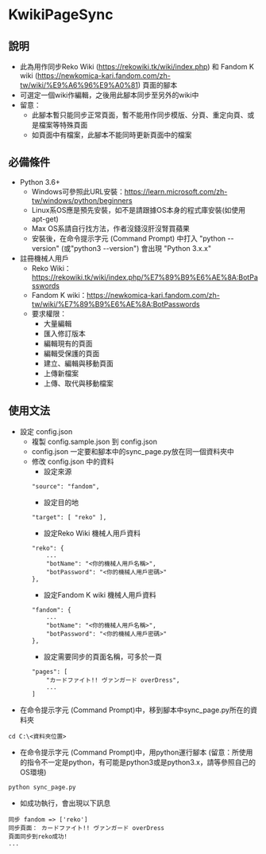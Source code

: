 # KwikiPageSync

## 說明
* 此為用作同步Reko Wiki (https://rekowiki.tk/wiki/index.php) 和 Fandom K wiki (https://newkomica-kari.fandom.com/zh-tw/wiki/%E9%A6%96%E9%A0%81) 頁面的腳本
* 可選定一個wiki作編輯，之後用此腳本同步至另外的wiki中
* 留意：
    * 此腳本暫只能同步正常頁面，暫不能用作同步模版、分頁、重定向頁、或是檔案等特殊頁面
    * 如頁面中有檔案，此腳本不能同時更新頁面中的檔案

## 必備條件
* Python 3.6+    
    * Windows可參照此URL安裝：https://learn.microsoft.com/zh-tw/windows/python/beginners
    * Linux系OS應是預先安裝，如不是請跟據OS本身的程式庫安裝(如使用apt-get)
    * Max OS系請自行找方法，作者沒錢沒肝沒腎買蘋果
    * 安裝後，在命令提示字元 (Command Prompt) 中打入 "python --version" (或"python3 --version") 會出現 "Python 3.x.x"
* 註冊機械人用戶    
    * Reko Wiki：https://rekowiki.tk/wiki/index.php/%E7%89%B9%E6%AE%8A:BotPasswords
    * Fandom K wiki：https://newkomica-kari.fandom.com/zh-tw/wiki/%E7%89%B9%E6%AE%8A:BotPasswords
    * 要求權限：
        * 大量編輯
        * 匯入修訂版本
        * 編輯現有的頁面
        * 編輯受保護的頁面
        * 建立、編輯與移動頁面
        * 上傳新檔案	
        * 上傳、取代與移動檔案

## 使用文法
* 設定 config.json
    * 複製 config.sample.json 到 config.json
    * config.json 一定要和腳本中的sync_page.py放在同一個資料夾中
    * 修改 config.json 中的資料
        * 設定來源
        ```
        "source": "fandom",
        ```
        * 設定目的地
        ```
        "target": [ "reko" ],
        ```
        * 設定Reko Wiki 機械人用戶資料
        ```
        "reko": {
            ...
            "botName": "<你的機械人用戶名稱>",
            "botPassword": "<你的機械人用戶密碼>"
        },
        ```
        * 設定Fandom K wiki 機械人用戶資料
        ```
        "fandom": {
            ...
            "botName": "<你的機械人用戶名稱>",
            "botPassword": "<你的機械人用戶密碼>"
        },
        ```
        * 設定需要同步的頁面名稱，可多於一頁
        ```
        "pages": [
            "カードファイト!! ヴァンガード overDress",
            ...            
        ]
        ```
* 在命令提示字元 (Command Prompt)中，移到腳本中sync_page.py所在的資料夾
```
cd C:\<資料夾位置>
```
* 在命令提示字元 (Command Prompt)中，用python運行腳本 (留意：所使用的指令不一定是python，有可能是python3或是python3.x，請等參照自己的OS環境)
```
python sync_page.py
```
* 如成功執行，會出現以下訊息
```
同步 fandom => ['reko']
同步頁面： カードファイト!! ヴァンガード overDress
頁面同步到reko成功!
...
```

